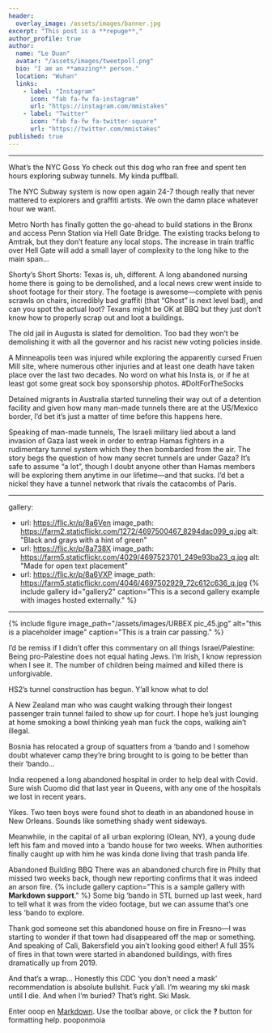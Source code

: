 ```yaml
---
header:
  overlay_image: /assets/images/banner.jpg
excerpt: "This post is a **repuge**,"
author_profile: true
author:
  name: "Le Duan"
  avatar: "/assets/images/tweetpoll.png"
  bio: "I am an **amazing** person." 
  location: "Wuhan"
  links:
    - label: "Instagram"
      icon: "fab fa-fw fa-instagram"
      url: "https://instagram.com/mmistakes"
    - label: "Twitter"
      icon: "fab fa-fw fa-twitter-square"
      url: "https://twitter.com/mmistakes"
published: true
---
```





---
What’s the NYC Goss
Yo check out this dog who ran free and spent ten hours exploring subway tunnels. My kinda puffball.

The NYC Subway system is now open again 24-7 though really that never mattered to explorers and graffiti artists. We own the damn place whatever hour we want.

Metro North has finally gotten the go-ahead to build stations in the Bronx and access Penn Station via Hell Gate Bridge. The existing tracks belong to Amtrak, but they don’t feature any local stops. The increase in train traffic over Hell Gate will add a small layer of complexity to the long hike to the main span…

Shorty’s Short Shorts:
Texas is, uh, different. A long abandoned nursing home there is going to be demolished, and a local news crew went inside to shoot footage for their story. The footage is awesome—complete with penis scrawls on chairs, incredibly bad graffiti (that “Ghost” is next level bad), and can you spot the actual loot? Texans might be OK at BBQ but they just don’t know how to properly scrap out and loot a buildings.

The old jail in Augusta is slated for demolition. Too bad they won’t be demolishing it with all the governor and his racist new voting policies inside.

A Minneapolis teen was injured while exploring the apparently cursed Fruen Mill site, where numerous other injuries and at least one death have taken place over the last two decades. No word on what his Insta is, or if he at least got some great sock boy sponsorship photos. #DoItForTheSocks

Detained migrants in Australia started tunneling their way out of a detention facility and given how many man-made tunnels there are at the US/Mexico border, I’d bet it’s just a matter of time before this happens here.

Speaking of man-made tunnels, The Israeli military lied about a land invasion of Gaza last week in order to entrap Hamas fighters in a rudimentary tunnel system which they then bombarded from the air. The story begs the question of how many secret tunnels are under Gaza? It’s safe to assume “a lot”, though I doubt anyone other than Hamas members will be exploring them anytime in our lifetime—and that sucks. I’d bet a nickel they have a tunnel network that rivals the catacombs of Paris.

---
gallery:
  - url: https://flic.kr/p/8a6Ven
    image_path: https://farm2.staticflickr.com/1272/4697500467_8294dac099_q.jpg
    alt: "Black and grays with a hint of green"
  - url: https://flic.kr/p/8a738X
    image_path: https://farm5.staticflickr.com/4029/4697523701_249e93ba23_q.jpg
    alt: "Made for open text placement"
  - url: https://flic.kr/p/8a6VXP
    image_path: https://farm5.staticflickr.com/4046/4697502929_72c612c636_q.jpg
    {% include gallery id="gallery2" caption="This is a second gallery example with images hosted externally." %}
---

{% include figure image_path="/assets/images/URBEX pic_45.jpg" alt="this is a placeholder image" caption="This is a train car passing." %}

I’d be remiss if I didn’t offer this commentary on all things Israel/Palestine: Being pro-Palestine does not equal hating Jews. I’m Irish, I know repression when I see it. The number of children being maimed and killed there is unforgivable.

HS2’s tunnel construction has begun. Y’all know what to do!

A New Zealand man who was caught walking through their longest passenger train tunnel failed to show up for court. I hope he’s just lounging at home smoking a bowl thinking yeah man fuck the cops, walking ain’t illegal.
 

Bosnia has relocated a group of squatters from a ‘bando and I somehow doubt whatever camp they’re bring brought to is going to be better than their ‘bando…

India reopened a long abandoned hospital in order to help deal with Covid. Sure wish Cuomo did that last year in Queens, with any one of the hospitals we lost in recent years.


Yikes. Two teen boys were found shot to death in an abandoned house in New Orleans. Sounds like something shady went sideways.

Meanwhile, in the capital of all urban exploring (Olean, NY), a young dude left his fam and moved into a ‘bando house for two weeks. When authorities finally caught up with him he was kinda done living that trash panda life.

Abandoned Building BBQ
There was an abandoned church fire in Philly that missed two weeks back, though new reporting confirms that it was indeed an arson fire.
{% include gallery caption="This is a sample gallery with **Markdown support**." %}
Some big ‘bando in STL burned up last week, hard to tell what it was from the video footage, but we can assume that’s one less ‘bando to explore.

Thank god someone set this abandoned house on fire in Fresno—I was starting to wonder if that town had disappeared off the map or something. And speaking of Cali, Bakersfield you ain’t looking good either! A full 35% of fires in that town were started in abandoned buildings, with fires dramatically up from 2019.

And that’s a wrap…
Honestly this CDC ‘you don’t need a mask’ recommendation is absolute bullshit. Fuck y’all. I’m wearing my ski mask until I die. And when I’m buried? That’s right. Ski Mask. 

Enter ooop en [Markdown](http://daringfireball.net/projects/markdown/). Use the toolbar above, or click the **?** button for formatting help.
pooponmoia
